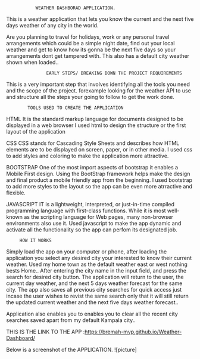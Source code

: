                WEATHER DASHBORAD APPLICATION.

 This is a weather application that lets you know the current and the next five days weather of any city 
 in the world.

 Are you planning to travel for holidays, work or any personal travel arrangements which could be a simple
 night date, find out your local weather and get to know how its gonna be the next five days so your
 arrangements dont get tampered with. This also has a default city weather shown when loaded..


                   EARLY STEPS/ BREAKING DOWN THE PROJECT REQUIREMENTS

This is a very important step that involves identifying all the tools you need and the scope of the project.
forexample looking for the weather API to use and structure all the steps your going to follow to get the work done.

            TOOLS USED TO CREATE THE APPLICATION

HTML
It is the standard markup language for documents designed to be displayed in a web browser
I used html to design the structure or the first layout of the application

CSS
CSS stands for Cascading Style Sheets and describes how HTML elements are to be displayed on screen, paper, or in other media.
I used css to add styles and coloring to make the application more attractive.

BOOTSTRAP
 One of the most import aspects of bootstrap it enables a Mobile First design.
Using the BootStrap framework helps make the design and final product a mobile friendly app from the beginning.
I used bootstrap to add more styles to the layout so the app can be even more atrractive and flexible.

JAVASCRIPT
IT is a lightweight, interpreted, or just-in-time compiled programming language with first-class functions. While it is most well-known as the scripting language for Web pages, many non-browser environments also use it.
Used javascript to make the app dynamic and activate all the functionality so the app can perfom its designated job.

         HOW IT WORKS
Simply load the app on your computer or phone, after loading the application you select any desired city your interested
to know their current weather. Used my home town as the default weather east or west nothing bests Home..
After entering the city name in the input field, and press the search for desired city button.
The application will return to the user, the current day weather, and the next 5 days weather forecast for the same 
city.
The app also saves all previous city searches for quick access just incase the user wishes to revist the same search
only that it will still return the updated current weather and the next five days weather forecast..
 
 Application also enables you to enables you to clear all the recent city searches saved apart from my default Kampala city..

THIS IS THE LINK TO THE APP :https://bremah-mvp.github.io/Weather-Dashboard/

Below is a screenshot of the APPLICATION.
![picture]